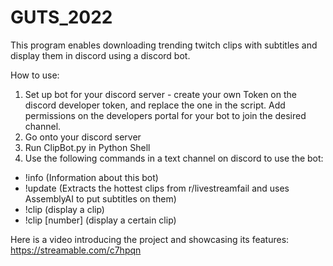 # GUTS_2022
This program enables downloading trending twitch clips with subtitles and display them in discord using a discord bot.

How to use:

1) Set up bot for your discord server - create your own Token on the discord developer token, and replace the one in the script. 
                                        Add permissions on the developers portal for your bot to join the desired channel.
2) Go onto your discord server
3) Run ClipBot.py in Python Shell
4) Use the following commands in a text channel on discord to use the bot:
  - !info (Information about this bot)
  - !update (Extracts the hottest clips from r/livestreamfail and uses AssemblyAI to put subtitles on them)
  - !clip (display a clip)
  - !clip [number] (display a certain clip)


Here is a video introducing the project and showcasing its features:
https://streamable.com/c7hpqn
